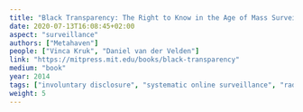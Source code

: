 ```yaml
---
title: "Black Transparency: The Right to Know in the Age of Mass Surveillance"
date: 2020-07-13T16:08:45+02:00
aspect: "surveillance"
authors: ["Metahaven"]
people: ["Vinca Kruk", "Daniel van der Velden"]
link: "https://mitpress.mit.edu/books/black-transparency"
medium: "book"
year: 2014
tags: ["involuntary disclosure", "systematic online surveillance", "radical form of information democracy", "unpredictability", "international relations", "whistleblower", "geopolitical", "planetary-scale computat"]
weight: 5
---
```

